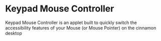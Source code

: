 # Keypad Mouse Controller
Keypad Mouse Controller is an applet built to quickly switch the accessibility features of your Mouse (or Mouse Pointer) on the cinnamon desktop
